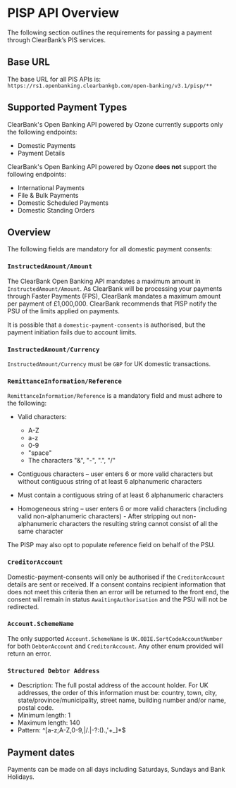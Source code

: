 # PISP API Overview

The following section outlines the requirements for passing a payment through ClearBank’s PIS services.  

## Base URL
The base URL for all PIS APIs is: `https://rs1.openbanking.clearbankgb.com/open-banking/v3.1/pisp/**`

## Supported Payment Types
ClearBank's Open Banking API powered by Ozone currently supports only the following endpoints:
- Domestic Payments
- Payment Details

ClearBank's Open Banking API powered by Ozone **does not** support the following endpoints:
- International Payments
- File & Bulk Payments
- Domestic Scheduled Payments
- Domestic Standing Orders

## Overview
The following fields are mandatory for all domestic payment consents:

### `InstructedAmount/Amount`
The ClearBank Open Banking API mandates a maximum amount in `InstructedAmount/Amount`. As ClearBank will be processing your payments through Faster Payments (FPS), ClearBank mandates a maximum amount per payment of £1,000,000. ClearBank recommends that PISP notify the PSU of the limits applied on payments. 

It is possible that a `domestic-payment-consents` is authorised, but the payment initiation fails due to account limits.

### `InstructedAmount/Currency`
`InstructedAmount/Currency` must be `GBP` for UK domestic transactions. 

### `RemittanceInformation/Reference`
`RemittanceInformation/Reference` is a mandatory field and must adhere to the following:
- Valid characters:
  - A-Z
  - a-z
  - 0-9
  - "space"
  - The characters "&", "-", ".", "/"
  
- Contiguous characters – user enters 6 or more valid characters but without contiguous string of at least 6 alphanumeric characters
- Must contain a contiguous string of at least 6 alphanumeric characters
- Homogeneous string – user enters 6 or more valid characters (including valid non-alphanumeric characters) - After stripping out non-alphanumeric characters the resulting string cannot consist of all the same character

The PISP may also opt to populate reference field on behalf of the PSU.

### `CreditorAccount`
Domestic-payment-consents will only be authorised if the `CreditorAccount` details are sent or received. If a consent contains recipient information that does not meet this criteria then an error will be returned to the front end, the consent will remain in status `AwaitingAuthorisation` and the PSU will not be redirected.

### `Account.SchemeName`
The only supported `Account.SchemeName` is `UK.OBIE.SortCodeAccountNumber` for both `DebtorAccount` and `CreditorAccount`. Any other enum provided will return an error.

### `Structured Debtor Address`
- Description: The full postal address of the account holder. For UK addresses, the order of this information must be: country, town, city, state/province/municipality, street name, building number and/or name, postal code. 
- Minimum length: 1
- Maximum length: 140
- Pattern: ^[a-z;A-Z,0-9,|/.|-?:().,'+_]*$

## Payment dates
Payments can be made on all days including Saturdays, Sundays and Bank Holidays.


